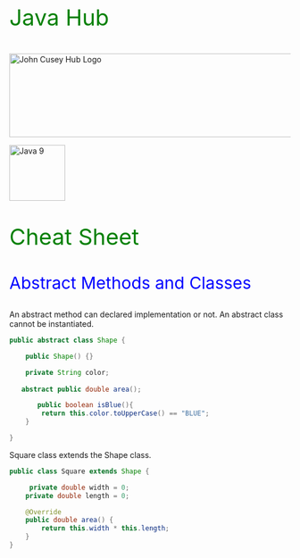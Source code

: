 <p style="color:Green; font-size:40px;">Java Hub</p>

<img src="https://github.com/johncuseyhub/GettingStarted/blob/main/HubBanner.png" alt="John Cusey Hub Logo" height="150" width="1000">

<img 
src="https://github.com/johncuseyhub/GettingStarted/blob/main/LogoOrganizations/Java.PNG" 
alt="Java 9" 
height="100px"/> 

<p style="color:Green; font-size:40px;">Cheat Sheet</p>
<p style="color:blue; font-size:30px;">Abstract Methods and Classes</p>
An abstract method can declared implementation or not. An abstract class cannot be instantiated.   

```Java
public abstract class Shape {

    public Shape() {}

    private String color;
   
   abstract public double area();

       public boolean isBlue(){
        return this.color.toUpperCase() == "BLUE";
    }

}
```
Square class extends the Shape class.

```Java
public class Square extends Shape {

     private double width = 0;
    private double length = 0;

    @Override
    public double area() {
        return this.width * this.length;
    }
}
```


